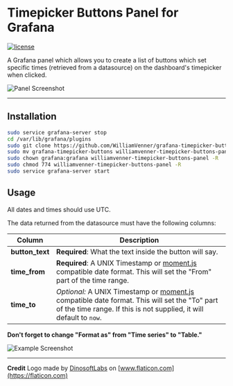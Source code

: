 # Timepicker Buttons Panel for Grafana
[![license](https://img.shields.io/github/license/mashape/apistatus.svg)]()

A Grafana panel which allows you to create a list of buttons which set specific times (retrieved from a datasource) on the dashboard's timepicker when clicked.

![Panel Screenshot](https://i.imgur.com/91PSO4b.png)

--------

## Installation

```bash
sudo service grafana-server stop
cd /var/lib/grafana/plugins
sudo git clone https://github.com/WilliamVenner/grafana-timepicker-buttons
sudo mv grafana-timepicker-buttons williamvenner-timepicker-buttons-panel
sudo chown grafana:grafana williamvenner-timepicker-buttons-panel -R
sudo chmod 774 williamvenner-timepicker-buttons-panel -R
sudo service grafana-server start
```

## Usage

All dates and times should use UTC.

The data returned from the datasource must have the following columns:

| Column          | Description                                                                                                                                                                                          |
|-----------------|------------------------------------------------------------------------------------------------------------------------------------------------------------------------------------------------------|
| **button_text** | **Required**: What the text inside the button will say.                                                                                                                                            |
| **time_from**   | **Required**: A UNIX Timestamp or [moment.js](https://momentjs.com/) compatible date format. This will set the "From" part of the time range.                                                   |
| **time_to**     | _Optional:_ A UNIX Timestamp or [moment.js](https://momentjs.com/) compatible date format. This will set the "To" part of the time range. If this is not supplied, it will default to `now`. |

**Don't forget to change "Format as" from "Time series" to "Table."**

![Example Screenshot](https://i.imgur.com/YBisZ7L.png)

--------

**Credit**
Logo made by [DinosoftLabs](https://flaticon.com/authors/dinosoftlabs) on [www.flaticon.com](https://flaticon.com)
